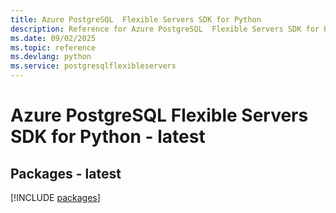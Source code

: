 ```yaml
---
title: Azure PostgreSQL  Flexible Servers SDK for Python
description: Reference for Azure PostgreSQL  Flexible Servers SDK for Python
ms.date: 09/02/2025
ms.topic: reference
ms.devlang: python
ms.service: postgresqlflexibleservers
---
```

# Azure PostgreSQL  Flexible Servers SDK for Python - latest
## Packages - latest
[!INCLUDE [packages](postgresql--flexible-servers-index.md)]